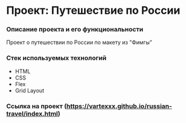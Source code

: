 # Проект: Путешествие по России

### Описание проекта и его функциональности
Проект о путешествии по России по макету из "Фимгы"

### Стек используемых технологий
* HTML
* CSS
* Flex
* Grid Layout

### Ссылка на проект (https://vartexxx.github.io/russian-travel/index.html)
